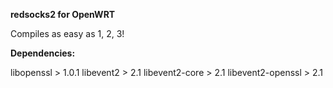 <b>redsocks2 for OpenWRT</b>

Compiles as easy as 1, 2, 3!

<b>Dependencies:</b>

libopenssl > 1.0.1
libevent2 > 2.1
libevent2-core > 2.1
libevent2-openssl > 2.1
